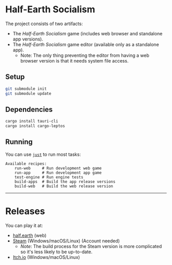 # Half-Earth Socialism

The project consists of two artifacts:

- The _Half-Earth Socialism_ game (includes web browser and standalone app versions).
- The _Half-Earth Socialism_ game editor (available only as a standalone app).
  - Note: The only thing preventing the editor from having a web browser version is that it needs system file access.


## Setup

```bash
git submodule init
git submodule update
```

## Dependencies

```bash
cargo install tauri-cli
cargo install cargo-leptos
```

## Running

You can use [`just`](https://github.com/casey/just) to run most tasks:

```
Available recipes:
    run-web     # Run development web game
    run-app     # Run development app game
    test-engine # Run engine tests
    build-apps  # Build the app release versions
    build-web   # Build the web release version
```

---

# Releases

You can play it at:
* [half.earth](https://play.half.earth/) (web)
* [Steam](https://store.steampowered.com/app/2071530/HalfEarth_Socialism/) (Windows/macOS/Linux) (Account needed)
  - _Note_: The build process for the Steam version is more complicated so it's less likely to be up-to-date.
* [Itch.io](https://frnsys.itch.io/half-earth-socialism) (Windows/macOS/Linux)
